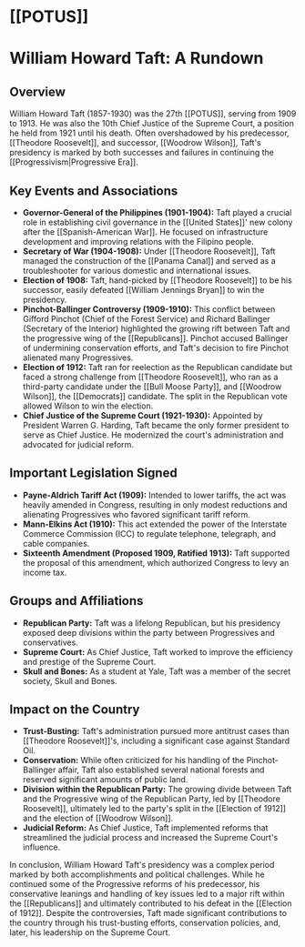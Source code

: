 # [[POTUS]]
# William Howard Taft: A Rundown
 

 ## Overview
 William Howard Taft (1857-1930) was the 27th [[POTUS]], serving from 1909 to 1913. He was also the 10th Chief Justice of the Supreme Court, a position he held from 1921 until his death. Often overshadowed by his predecessor, [[Theodore Roosevelt]], and successor, [[Woodrow Wilson]], Taft's presidency is marked by both successes and failures in continuing the [[Progressivism|Progressive Era]].
 

 ## Key Events and Associations
 

 *   **Governor-General of the Philippines (1901-1904):** Taft played a crucial role in establishing civil governance in the [[United States]]' new colony after the [[Spanish-American War]]. He focused on infrastructure development and improving relations with the Filipino people.
 *   **Secretary of War (1904-1908):** Under [[Theodore Roosevelt]], Taft managed the construction of the [[Panama Canal]] and served as a troubleshooter for various domestic and international issues.
 *   **Election of 1908:** Taft, hand-picked by [[Theodore Roosevelt]] to be his successor, easily defeated [[William Jennings Bryan]] to win the presidency.
 *   **Pinchot-Ballinger Controversy (1909-1910):** This conflict between Gifford Pinchot (Chief of the Forest Service) and Richard Ballinger (Secretary of the Interior) highlighted the growing rift between Taft and the progressive wing of the [[Republicans]]. Pinchot accused Ballinger of undermining conservation efforts, and Taft's decision to fire Pinchot alienated many Progressives.
 *   **Election of 1912:** Taft ran for reelection as the Republican candidate but faced a strong challenge from [[Theodore Roosevelt]], who ran as a third-party candidate under the [[Bull Moose Party]], and [[Woodrow Wilson]], the [[Democrats]] candidate. The split in the Republican vote allowed Wilson to win the election.
 *   **Chief Justice of the Supreme Court (1921-1930):** Appointed by President Warren G. Harding, Taft became the only former president to serve as Chief Justice. He modernized the court's administration and advocated for judicial reform.
 

 ## Important Legislation Signed
 

 *   **Payne-Aldrich Tariff Act (1909):** Intended to lower tariffs, the act was heavily amended in Congress, resulting in only modest reductions and alienating Progressives who favored significant tariff reform.
 *   **Mann-Elkins Act (1910):** This act extended the power of the Interstate Commerce Commission (ICC) to regulate telephone, telegraph, and cable companies.
 *   **Sixteenth Amendment (Proposed 1909, Ratified 1913):** Taft supported the proposal of this amendment, which authorized Congress to levy an income tax.
 

 ## Groups and Affiliations
 

 *   **Republican Party:** Taft was a lifelong Republican, but his presidency exposed deep divisions within the party between Progressives and conservatives.
 *   **Supreme Court:** As Chief Justice, Taft worked to improve the efficiency and prestige of the Supreme Court.
 *   **Skull and Bones:** As a student at Yale, Taft was a member of the secret society, Skull and Bones.
 

 ## Impact on the Country
 

 *   **Trust-Busting:** Taft's administration pursued more antitrust cases than [[Theodore Roosevelt]]'s, including a significant case against Standard Oil.
 *   **Conservation:** While often criticized for his handling of the Pinchot-Ballinger affair, Taft also established several national forests and reserved significant amounts of public land.
 *   **Division within the Republican Party:** The growing divide between Taft and the Progressive wing of the Republican Party, led by [[Theodore Roosevelt]], ultimately led to the party's split in the [[Election of 1912]] and the election of [[Woodrow Wilson]].
 *   **Judicial Reform:** As Chief Justice, Taft implemented reforms that streamlined the judicial process and increased the Supreme Court's influence.
 

 

 In conclusion, William Howard Taft's presidency was a complex period marked by both accomplishments and political challenges. While he continued some of the Progressive reforms of his predecessor, his conservative leanings and handling of key issues led to a major rift within the [[Republicans]] and ultimately contributed to his defeat in the [[Election of 1912]]. Despite the controversies, Taft made significant contributions to the country through his trust-busting efforts, conservation policies, and, later, his leadership on the Supreme Court.

